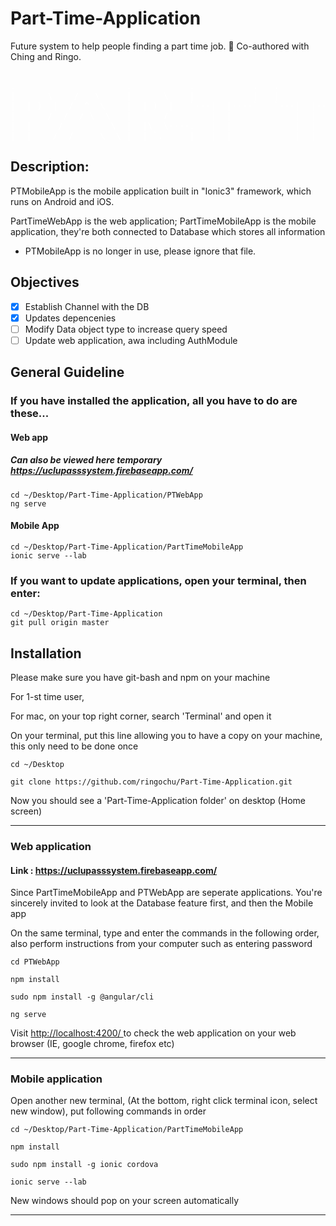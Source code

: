 # Part-Time-Application
Future system to help people finding a part time job. :shit: Co-authored with Ching and Ringo.

<div style="color:white;">

<pre style="color:none;"> 
.______      ___      .______     .___________.   .___________. __  .___  ___.  _______      _______   ______   
|   _  \    /   \     |   _  \    |           |   |           ||  | |   \/   | |   ____|    /  _____| /  __  \  
|  |_)  |  /  ^  \    |  |_)  |   `---|  |----`   `---|  |----`|  | |  \  /  | |  |__      |  |  __  |  |  |  | 
|   ___/  /  /_\  \   |      /        |  |            |  |     |  | |  |\/|  | |   __|     |  | |_ | |  |  |  | 
|  |     /  _____  \  |  |\  \----.   |  |            |  |     |  | |  |  |  | |  |____    |  |__| | |  `--'  | 
| _|    /__/     \__\ | _| `._____|   |__|            |__|     |__| |__|  |__| |_______|    \______|  \______/  
</pre>

</div>

## Description:

PTMobileApp is the mobile application built in "Ionic3" framework, which runs on Android and iOS.<br>

PartTimeWebApp is the web application; PartTimeMobileApp is the mobile application, they're both connected to Database which stores all information
<br>

* PTMobileApp is no longer in use, please ignore that file.


## Objectives
- [x] Establish Channel with the DB
- [x] Updates depencenies 
- [ ]  Modify Data object type to increase query speed
- [ ]  Update web application, awa including AuthModule

## General Guideline

### If you have installed the application, all you have to do are these...
 
 #### Web app 
 
 ##### Can also be viewed here temporary https://uclupasssystem.firebaseapp.com/
``` Put the following lines on your terminal 
cd ~/Desktop/Part-Time-Application/PTWebApp
ng serve
```
  #### Mobile App
  ```
  cd ~/Desktop/Part-Time-Application/PartTimeMobileApp
  ionic serve --lab
  ```
  
### If you want to update applications, open your terminal, then enter:
  ```
  cd ~/Desktop/Part-Time-Application
  git pull origin master
  ```

## Installation 

Please make sure you have git-bash and npm on your machine
<br>

For 1-st time user,

For mac, on your top right corner, search 'Terminal' and open it

On your terminal, put this line allowing you to have a copy on your machine, this only need to be done once

```
cd ~/Desktop
```
```
git clone https://github.com/ringochu/Part-Time-Application.git
```

Now you should see a 'Part-Time-Application folder' on desktop (Home screen)
<hr>


### Web application 

#### Link : <a href="https://uclupasssystem.firebaseapp.com/">https://uclupasssystem.firebaseapp.com/</a>

Since PartTimeMobileApp and PTWebApp are seperate applications.
You're sincerely invited to look at the Database feature first, and then the Mobile app

On the same terminal, type and enter the commands in the following order, also perform instructions from your computer such as entering password

```shell
cd PTWebApp
```
```
npm install
```
```shell
sudo npm install -g @angular/cli 
```

```shell
ng serve
```
Visit <a href='http://localhost:4200/'> http://localhost:4200/ </a> to check the web application on your web browser (IE, google chrome, firefox etc)

<hr> 

### Mobile application

Open another new terminal, (At the bottom, right click terminal icon, select new window), put following commands in order
```
cd ~/Desktop/Part-Time-Application/PartTimeMobileApp
```
```
npm install
```
```
sudo npm install -g ionic cordova
```
```
ionic serve --lab
```
New windows should pop on your screen automatically 

<hr>
